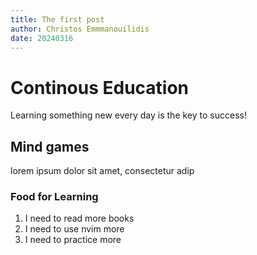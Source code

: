 ```yaml
---
title: The first post
author: Christos Emmmanouilidis
date: 20240316
---
```

# Continous Education
Learning something new every day is the key to success!

## Mind games
lorem ipsum dolor sit amet, consectetur adip

### Food for Learning
1. I need to read more books
2. I need to use nvim more
3. I need to practice more
